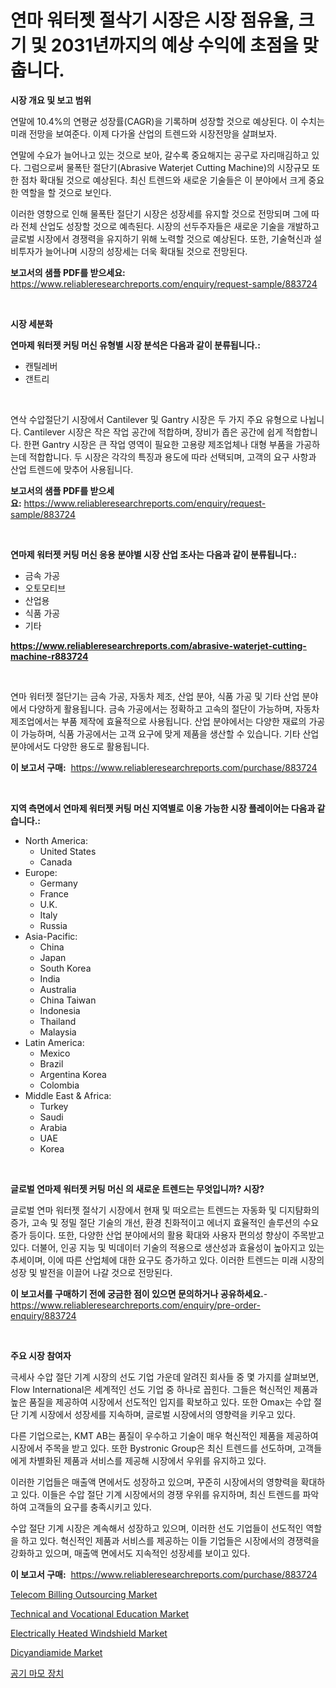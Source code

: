 <p><h1>연마 워터젯 절삭기 시장은 시장 점유율, 크기 및 2031년까지의 예상 수익에 초점을 맞춥니다.</h1></p><p><strong>시장 개요 및 보고 범위</strong></p>
<p><p>연말에 10.4%의 연평균 성장률(CAGR)을 기록하며 성장할 것으로 예상된다. 이 수치는 미래 전망을 보여준다. 이제 다가올 산업의 트렌드와 시장전망을 살펴보자. </p><p>연말에 수요가 늘어나고 있는 것으로 보아, 갈수록 중요해지는 공구로 자리매김하고 있다. 그럼으로써 물폭탄 절단기(Abrasive Waterjet Cutting Machine)의 시장규모 또한 점차 확대될 것으로 예상된다. 최신 트렌드와 새로운 기술들은 이 분야에서 크게 중요한 역할을 할 것으로 보인다. </p><p>이러한 영향으로 인해 물폭탄 절단기 시장은 성장세를 유지할 것으로 전망되며 그에 따라 전체 산업도 성장할 것으로 예측된다. 시장의 선두주자들은 새로운 기술을 개발하고 글로벌 시장에서 경쟁력을 유지하기 위해 노력할 것으로 예상된다. 또한, 기술혁신과 설비투자가 늘어나며 시장의 성장세는 더욱 확대될 것으로 전망된다.</p></p>
<p><strong>보고서의 샘플 PDF를 받으세요:</strong> <a href="https://www.reliableresearchreports.com/enquiry/request-sample/883724">https://www.reliableresearchreports.com/enquiry/request-sample/883724</a></p>
<p>&nbsp;</p>
<p><strong>시장 세분화</strong></p>
<p><strong>연마제 워터젯 커팅 머신 유형별 시장 분석은 다음과 같이 분류됩니다.:</strong></p>
<p><ul><li>캔틸레버</li><li>갠트리</li></ul></p>
<p>&nbsp;</p>
<p><p>연삭 수압절단기 시장에서 Cantilever 및 Gantry 시장은 두 가지 주요 유형으로 나뉩니다. Cantilever 시장은 작은 작업 공간에 적합하며, 장비가 좁은 공간에 쉽게 적합합니다. 한편 Gantry 시장은 큰 작업 영역이 필요한 고용량 제조업체나 대형 부품을 가공하는데 적합합니다. 두 시장은 각각의 특징과 용도에 따라 선택되며, 고객의 요구 사항과 산업 트렌드에 맞추어 사용됩니다.</p></p>
<p><strong>보고서의 샘플 PDF를 받으세요:</strong>&nbsp;<a href="https://www.reliableresearchreports.com/enquiry/request-sample/883724">https://www.reliableresearchreports.com/enquiry/request-sample/883724</a></p>
<p>&nbsp;</p>
<p><strong> 연마제 워터젯 커팅 머신 응용 분야별 시장 산업 조사는 다음과 같이 분류됩니다.:</strong></p>
<p><ul><li>금속 가공</li><li>오토모티브</li><li>산업용</li><li>식품 가공</li><li>기타</li></ul></p>
<p><strong><a href="https://www.reliableresearchreports.com/abrasive-waterjet-cutting-machine-r883724">https://www.reliableresearchreports.com/abrasive-waterjet-cutting-machine-r883724</a></strong></p>
<p>&nbsp;</p>
<p><p>연마 워터젯 절단기는 금속 가공, 자동차 제조, 산업 분야, 식품 가공 및 기타 산업 분야에서 다양하게 활용됩니다. 금속 가공에서는 정확하고 고속의 절단이 가능하며, 자동차 제조업에서는 부품 제작에 효율적으로 사용됩니다. 산업 분야에서는 다양한 재료의 가공이 가능하며, 식품 가공에서는 고객 요구에 맞게 제품을 생산할 수 있습니다. 기타 산업 분야에서도 다양한 용도로 활용됩니다. </p></p>
<p><strong>이 보고서 구매:</strong>&nbsp; <a href="https://www.reliableresearchreports.com/purchase/883724">https://www.reliableresearchreports.com/purchase/883724</a></p>
<p>&nbsp;</p>
<p><strong>지역 측면에서 연마제 워터젯 커팅 머신 지역별로 이용 가능한 시장 플레이어는 다음과 같습니다.:</strong></p>
<p><ul>
    <li>
        North America:
        <ul>
            <li>United States</li>
            <li>Canada</li>
        </ul>
    </li>
    <li>
        Europe:
        <ul>
            <li>Germany</li>
            <li>France</li>
            <li>U.K.</li>
            <li>Italy</li>
            <li>Russia</li>
        </ul>
    </li>
    <li>
        Asia-Pacific:
        <ul>
            <li>China</li>
            <li>Japan</li>
            <li>South Korea</li>
            <li>India</li>
            <li>Australia</li>
            <li>China Taiwan</li>
            <li>Indonesia</li>
            <li>Thailand</li>
            <li>Malaysia</li>
        </ul>
    </li>
    <li>
        Latin America:
        <ul>
            <li>Mexico</li>
            <li>Brazil</li>
            <li>Argentina Korea</li>
            <li>Colombia</li>
        </ul>
    </li>
    <li>
        Middle East & Africa:
        <ul>
            <li>Turkey</li>
            <li>Saudi</li>
            <li>Arabia</li>
            <li>UAE</li>
            <li>Korea</li>
        </ul>
    </li>
    </ul></p>
<p>&nbsp;</p>
<p><strong>글로벌 연마제 워터젯 커팅 머신 의 새로운 트렌드는 무엇입니까? 시장?</strong></p>
<p><p>글로벌 연마 워터젯 절삭기 시장에서 현재 및 떠오르는 트렌드는 자동화 및 디지턈화의 증가, 고속 및 정밀 절단 기술의 개선, 환경 친화적이고 에너지 효율적인 솔루션의 수요 증가 등이다. 또한, 다양한 산업 분야에서의 활용 확대와 사용자 편의성 향상이 주목받고 있다. 더불어, 인공 지능 및 빅데이터 기술의 적용으로 생산성과 효율성이 높아지고 있는 추세이며, 이에 따른 산업체에 대한 요구도 증가하고 있다. 이러한 트렌드는 미래 시장의 성장 및 발전을 이끌어 나갈 것으로 전망된다.</p></p>
<p><strong>이 보고서를 구매하기 전에 궁금한 점이 있으면 문의하거나 공유하세요.</strong>- <a href="https://www.reliableresearchreports.com/enquiry/pre-order-enquiry/883724">https://www.reliableresearchreports.com/enquiry/pre-order-enquiry/883724</a></p>
<p>&nbsp;</p>
<p><strong>주요 시장 참여자</strong></p>
<p><p>극세사 수압 절단 기계 시장의 선도 기업 가운데 알려진 회사들 중 몇 가지를 살펴보면, Flow International은 세계적인 선도 기업 중 하나로 꼽힌다. 그들은 혁신적인 제품과 높은 품질을 제공하여 시장에서 선도적인 입지를 확보하고 있다. 또한 Omax는 수압 절단 기계 시장에서 성장세를 지속하며, 글로벌 시장에서의 영향력을 키우고 있다.</p><p>다른 기업으로는, KMT AB는 품질이 우수하고 기술이 매우 혁신적인 제품을 제공하여 시장에서 주목을 받고 있다. 또한 Bystronic Group은 최신 트렌드를 선도하며, 고객들에게 차별화된 제품과 서비스를 제공해 시장에서 우위를 유지하고 있다.</p><p>이러한 기업들은 매출액 면에서도 성장하고 있으며, 꾸준히 시장에서의 영향력을 확대하고 있다. 이들은 수압 절단 기계 시장에서의 경쟁 우위를 유지하며, 최신 트렌드를 파악하여 고객들의 요구를 충족시키고 있다.</p><p>수압 절단 기계 시장은 계속해서 성장하고 있으며, 이러한 선도 기업들이 선도적인 역할을 하고 있다. 혁신적인 제품과 서비스를 제공하는 이들 기업들은 시장에서의 경쟁력을 강화하고 있으며, 매출액 면에서도 지속적인 성장세를 보이고 있다.</p></p>
<p><strong>이 보고서 구매:</strong>&nbsp;&nbsp;<a href="https://www.reliableresearchreports.com/purchase/883724">https://www.reliableresearchreports.com/purchase/883724</a></p>
<p><p><a href="https://github.com/mauripalmi/Market-Research-Report-List-2/blob/main/telecom-billing-outsourcing-market.md">Telecom Billing Outsourcing Market</a></p><p><a href="https://github.com/gulaimolin/Market-Research-Report-List-4/blob/main/technical-and-vocational-education-market.md">Technical and Vocational Education Market</a></p><p><a href="https://issuu.com/reportprime-2/docs/electrically-heated-windshield-market-size-2030.pp">Electrically Heated Windshield Market</a></p><p><a href="https://issuu.com/reportprime-2/docs/dicyandiamide-market-size-2030.pptx">Dicyandiamide Market</a></p><p><a href="https://github.com/Madalyell456456/Market-Research-Report-List-1/blob/main/408367823633.md">공기 마모 장치</a></p></p>